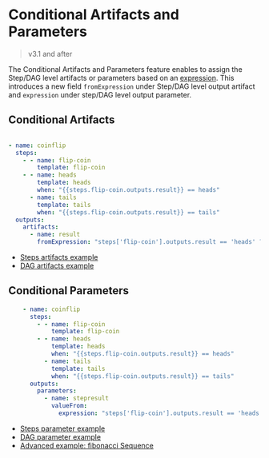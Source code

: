 # Conditional Artifacts and Parameters

> v3.1 and after

The Conditional Artifacts and Parameters feature enables to assign the Step/DAG level artifacts or parameters based on an [expression](variables.md#expression).
This introduces a new field `fromExpression` under Step/DAG level output artifact and `expression` under step/DAG level output parameter.

## Conditional Artifacts

```yaml

- name: coinflip
  steps:
    - - name: flip-coin
        template: flip-coin
    - - name: heads
        template: heads
        when: "{{steps.flip-coin.outputs.result}} == heads"
      - name: tails
        template: tails
        when: "{{steps.flip-coin.outputs.result}} == tails"
  outputs:
    artifacts:
      - name: result
        fromExpression: "steps['flip-coin'].outputs.result == 'heads' ? steps.heads.outputs.artifacts.headsresult : steps.tails.outputs.artifacts.tailsresult"

```

* [Steps artifacts example](https://raw.githubusercontent.com/argoproj/argo-workflows/master/examples/conditional-artifacts.yaml)
* [DAG artifacts example](https://raw.githubusercontent.com/argoproj/argo-workflows/master/examples/dag-conditional-artifacts.yaml)

## Conditional Parameters

```yaml
    - name: coinflip
      steps:
        - - name: flip-coin
            template: flip-coin
        - - name: heads
            template: heads
            when: "{{steps.flip-coin.outputs.result}} == heads"
          - name: tails
            template: tails
            when: "{{steps.flip-coin.outputs.result}} == tails"
      outputs:
        parameters:
          - name: stepresult
            valueFrom:
              expression: "steps['flip-coin'].outputs.result == 'heads' ? steps.heads.outputs.result : steps.tails.outputs.result"
```

* [Steps parameter example](https://raw.githubusercontent.com/argoproj/argo-workflows/master/examples/conditional-parameters.yaml)
* [DAG parameter example](https://raw.githubusercontent.com/argoproj/argo-workflows/master/examples/dag-conditional-parameters.yaml)
* [Advanced example: fibonacci Sequence](https://raw.githubusercontent.com/argoproj/argo-workflows/master/examples/fibonacci-seq-conditional-param.yaml)
